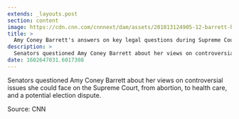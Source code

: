 ```yaml
--- 
extends: _layouts.post 
section: content 
image: https://cdn.cnn.com/cnnnext/dam/assets/201013124905-12-barrett-hearing-1013-super-tease.jpg 
title: > 
  Amy Coney Barrett's answers on key legal questions during Supreme Court confirmation hearing 
description: > 
  Senators questioned Amy Coney Barrett about her views on controversial issues she could face on the Supreme Court, from abortion, to health care, and a potential election dispute.Source: CNN 
date: 1602647031.6017308 
--- 
```

Senators questioned Amy Coney Barrett about her views on controversial issues she could face on the Supreme Court, from abortion, to health care, and a potential election dispute.

Source: CNN
